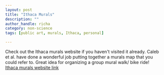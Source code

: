 ```yaml
---
layout: post
title: "Ithaca Murals"
description: ""
author_handle: richa
category: non-science
tags: [public art, murals, Ithaca, personal]

---
```


Check out the Ithaca murals website if you haven't visited it already. Caleb et al. have done a wonderful job putting together a murals map that you could refer to. Great idea for organizing a group mural walk/ bike ride!
[Ithaca murals website link](https://www.ithacamurals.com/mural-map.html)



